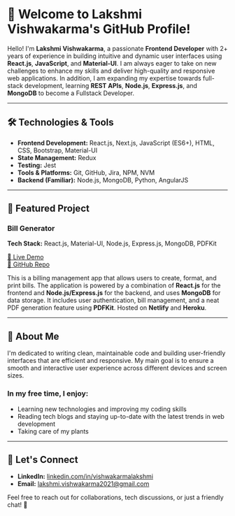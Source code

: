 # 👋 Welcome to Lakshmi Vishwakarma's GitHub Profile!

Hello! I'm **Lakshmi Vishwakarma**, a passionate **Frontend Developer** with 2+ years of experience in building intuitive and dynamic user interfaces using **React.js**, **JavaScript**, and **Material-UI**. I am always eager to take on new challenges to enhance my skills and deliver high-quality and responsive web applications. In addition, I am expanding my expertise towards full-stack development, learning **REST APIs**, **Node.js**, **Express.js**, and **MongoDB** to become a Fullstack Developer.


---

## 🛠️ Technologies & Tools

- **Frontend Development:** React.js, Next.js, JavaScript (ES6+), HTML, CSS, Bootstrap, Material-UI
- **State Management:** Redux
- **Testing:** Jest
- **Tools & Platforms:** Git, GitHub, Jira, NPM, NVM
- **Backend (Familiar):** Node.js, MongoDB, Python, AngularJS

---

## 🚀 Featured Project

### **Bill Generator**  
**Tech Stack:** React.js, Material-UI, Node.js, Express.js, MongoDB, PDFKit

[🔗 Live Demo](https://gstbill.netlify.app)  
[🔗 GitHub Repo](https://github.com/Lakshmivishwakarma/biil_generator)

This is a billing management app that allows users to create, format, and print bills. The application is powered by a combination of **React.js** for the frontend and **Node.js/Express.js** for the backend, and uses **MongoDB** for data storage. It includes user authentication, bill management, and a neat PDF generation feature using **PDFKit**. Hosted on **Netlify** and **Heroku**.

---

## 📖 About Me

I'm dedicated to writing clean, maintainable code and building user-friendly interfaces that are efficient and responsive. My main goal is to ensure a smooth and interactive user experience across different devices and screen sizes.

### In my free time, I enjoy:
- Learning new technologies and improving my coding skills
- Reading tech blogs and staying up-to-date with the latest trends in web development
- Taking care of my plants

---

## 📝 Let's Connect

- **LinkedIn:** [linkedin.com/in/vishwakarmalakshmi](https://linkedin.com/in/vishwakarmalakshmi)
- **Email:** lakshmi.vishwakarma2021@gmail.com

Feel free to reach out for collaborations, tech discussions, or just a friendly chat! 🚀
